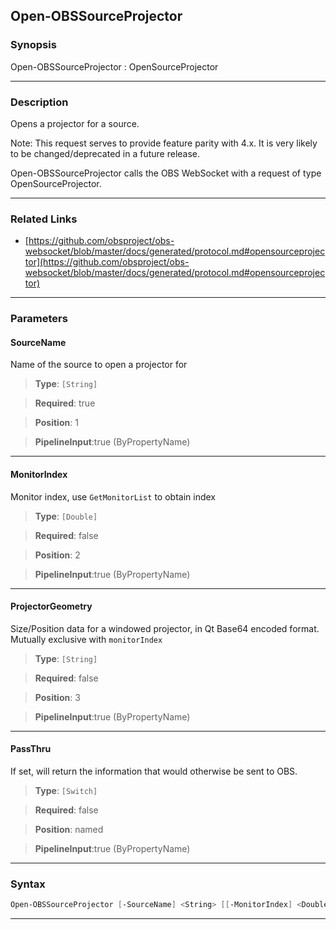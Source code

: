 Open-OBSSourceProjector
-----------------------
### Synopsis
Open-OBSSourceProjector : OpenSourceProjector

---
### Description

Opens a projector for a source.

Note: This request serves to provide feature parity with 4.x. It is very likely to be changed/deprecated in a future release.


Open-OBSSourceProjector calls the OBS WebSocket with a request of type OpenSourceProjector.

---
### Related Links
* [https://github.com/obsproject/obs-websocket/blob/master/docs/generated/protocol.md#opensourceprojector](https://github.com/obsproject/obs-websocket/blob/master/docs/generated/protocol.md#opensourceprojector)



---
### Parameters
#### **SourceName**

Name of the source to open a projector for



> **Type**: ```[String]```

> **Required**: true

> **Position**: 1

> **PipelineInput**:true (ByPropertyName)



---
#### **MonitorIndex**

Monitor index, use `GetMonitorList` to obtain index



> **Type**: ```[Double]```

> **Required**: false

> **Position**: 2

> **PipelineInput**:true (ByPropertyName)



---
#### **ProjectorGeometry**

Size/Position data for a windowed projector, in Qt Base64 encoded format. Mutually exclusive with `monitorIndex`



> **Type**: ```[String]```

> **Required**: false

> **Position**: 3

> **PipelineInput**:true (ByPropertyName)



---
#### **PassThru**

If set, will return the information that would otherwise be sent to OBS.



> **Type**: ```[Switch]```

> **Required**: false

> **Position**: named

> **PipelineInput**:true (ByPropertyName)



---
### Syntax
```PowerShell
Open-OBSSourceProjector [-SourceName] <String> [[-MonitorIndex] <Double>] [[-ProjectorGeometry] <String>] [-PassThru] [<CommonParameters>]
```
---
